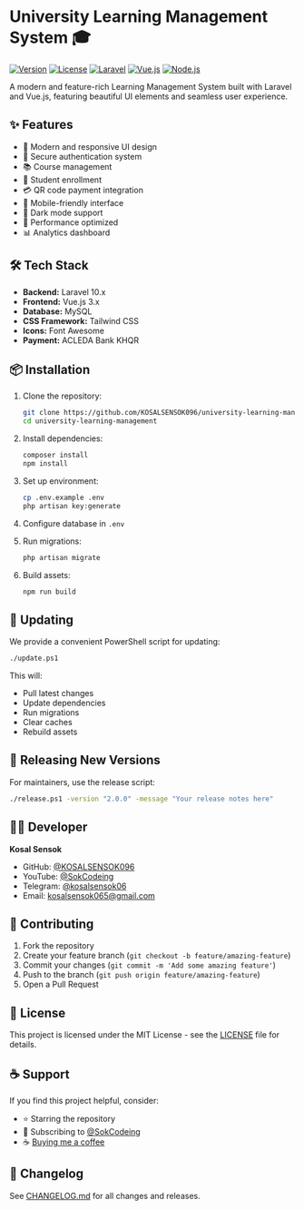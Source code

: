 # University Learning Management System 🎓

[![Version](https://img.shields.io/badge/version-2.0.0-blue.svg)](VERSION)
[![License](https://img.shields.io/badge/license-MIT-green.svg)](LICENSE)
[![Laravel](https://img.shields.io/badge/Laravel-10.x-red.svg)](https://laravel.com)
[![Vue.js](https://img.shields.io/badge/Vue.js-3.x-brightgreen.svg)](https://vuejs.org)
[![Node.js](https://img.shields.io/badge/Node.js-18.x-green.svg)](https://nodejs.org)

A modern and feature-rich Learning Management System built with Laravel and Vue.js, featuring beautiful UI elements and seamless user experience.

## ✨ Features

- 🎨 Modern and responsive UI design
- 🔐 Secure authentication system
- 📚 Course management
- 👥 Student enrollment
- 💳 QR code payment integration
- 📱 Mobile-friendly interface
- 🌙 Dark mode support
- 🚀 Performance optimized
- 📊 Analytics dashboard

## 🛠️ Tech Stack

- **Backend:** Laravel 10.x
- **Frontend:** Vue.js 3.x
- **Database:** MySQL
- **CSS Framework:** Tailwind CSS
- **Icons:** Font Awesome
- **Payment:** ACLEDA Bank KHQR

## 📦 Installation

1. Clone the repository:
   ```bash
   git clone https://github.com/KOSALSENSOK096/university-learning-management.git
   cd university-learning-management
   ```

2. Install dependencies:
   ```bash
   composer install
   npm install
   ```

3. Set up environment:
   ```bash
   cp .env.example .env
   php artisan key:generate
   ```

4. Configure database in `.env`

5. Run migrations:
   ```bash
   php artisan migrate
   ```

6. Build assets:
   ```bash
   npm run build
   ```

## 🔄 Updating

We provide a convenient PowerShell script for updating:

```bash
./update.ps1
```

This will:
- Pull latest changes
- Update dependencies
- Run migrations
- Clear caches
- Rebuild assets

## 🚀 Releasing New Versions

For maintainers, use the release script:

```bash
./release.ps1 -version "2.0.0" -message "Your release notes here"
```

## 👨‍💻 Developer

**Kosal Sensok**
- GitHub: [@KOSALSENSOK096](https://github.com/KOSALSENSOK096)
- YouTube: [@SokCodeing](https://www.youtube.com/@SokCodeing)
- Telegram: [@kosalsensok06](https://t.me/kosalsensok06)
- Email: kosalsensok065@gmail.com

## 🤝 Contributing

1. Fork the repository
2. Create your feature branch (`git checkout -b feature/amazing-feature`)
3. Commit your changes (`git commit -m 'Add some amazing feature'`)
4. Push to the branch (`git push origin feature/amazing-feature`)
5. Open a Pull Request

## 📄 License

This project is licensed under the MIT License - see the [LICENSE](LICENSE) file for details.

## ☕ Support

If you find this project helpful, consider:

- ⭐ Starring the repository
- 🎥 Subscribing to [@SokCodeing](https://www.youtube.com/@SokCodeing)
- ☕ [Buying me a coffee](https://www.buymeacoffee.com/kosalsensok)

## 📝 Changelog

See [CHANGELOG.md](CHANGELOG.md) for all changes and releases.
